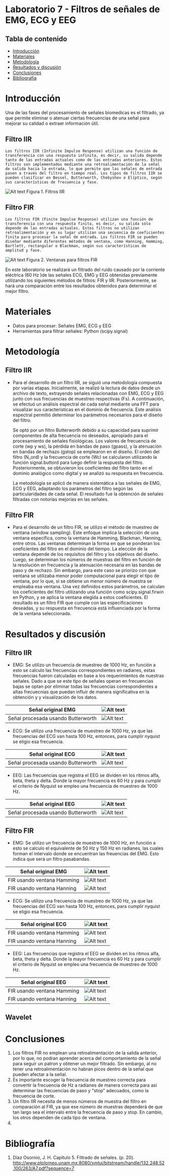 # Laboratorio 7 - Filtros de señales de EMG, ECG y EEG

## Tabla de contenido
- [Introducción](#Introducción)
- [Materiales](#Materiales)
- [Metodología](#Metodología)
- [Resultados y discusión](#Resultadosydiscusión)
- [Conclusiones](#Conclusiones) 
- [Bibliografía](#Bibliografía)

# Introducción 
Una de las fases del procesamiento de señales biomedicas es el filtrado, ya que permite eliminar o atenuar ciertas frecuencias de una señal para mejorar su calidad o extraer información útil.
## Filtro IIR
    Los filtros IIR (Infinite Impulse Response) utilizan una función de transferencia con una respuesta infinita, es decir, su salida depende tanto de las entradas actuales como de las entradas anteriores. Estos filtros son implementados mediante una retroalimentación de la señal de salida hacia la entrada, lo que permite que las señales de entrada pasen a través del filtro en tiempo real. Los tipos de filtros IIR se pueden clasificar en Bessel, Butterworth, Chebyshev o Elíptico, según sus características de frecuencia y fase.
   ![Alt text](<Imágenes/Tipos de filtro/IIR.PNG>) 
   Figura 1. Filtros IIR

## Filtro FIR
    Los filtros FIR (Finite Impulse Response) utilizan una función de transferencia con una respuesta finita, es decir, su salida sólo depende de las entradas actuales. Estos filtros no utilizan retroalimentación y en su lugar utilizan una secuencia de coeficientes finita para procesar la señal de entrada. Los filtros FIR se pueden diseñar mediante diferentes métodos de ventana, como Hanning, Hamming, Bartlett, rectangular o Blackman, según sus características de amplitud y fase.
   ![Alt text](<Imágenes/Tipos de filtro/FIR.PNG>)
   Figura 2. Ventanas para filtros FIR

En este laboratorio se realizará un filtrado del ruido causado por la corriente eléctrica (60 Hz )de las señales ECG, EMG y EEG obtenidas previamente utilizando los siguientes métodos de filtros: FIR y IIR. Posteriormente, se hará una comparación entre los resultados obtenidos para determinar el mejor filtro.

# Materiales
- Datos para procesar: Señales EMG, ECG y EEG
- Herramientas para filtrar señales: Python (scipy.signal)

# Metodología
## Filtro IIR
- Para el desarrollo de un filtro IIR, se siguió una metodología compuesta por varias etapas. Inicialmente, se realizó la lectura de datos desde un archivo de texto, extrayendo señales relacionadas con EMG, ECG y EEG junto con sus frecuencias de muestreo respectivas (Fs). A continuación, se efectuó un análisis espectral de cada señal mediante una FFT para visualizar sus características en el dominio de frecuencia. Este análisis espectral permitió determinar los parámetros necesarios para el diseño del filtro.

  Se optó por un filtro Butterworth debido a su capacidad para suprimir componentes de alta frecuencia no deseados, apropiado para el procesamiento de señales fisiológicas. Los valores de frecuencia de corte (wp y ws), la pérdida en bandas de paso (gpass), y la atenuación en bandas de rechazo (gstop) se emplearon en el diseño. El orden del filtro (N_ord) y la frecuencia de corte (Wc) se calcularon utilizando la función signal.buttord para luego definir la respuesta del filtro. Posteriormente, se obtuvieron los coeficientes del filtro tanto en el dominio analógico como digital y se analizó su respuesta en frecuencia.

  La metodología se aplicó de manera sistemática a las señales de EMG, ECG y EEG, adaptando los parámetros del filtro según las particularidades de cada señal. El resultado fue la obtención de señales filtradas con notorias mejorías en las señales.
## Filtro FIR
- Para el desarrollo de un filtro FIR, se utilizo el método de muestreo de ventana (window sampling). Este enfoque implica la selección de una ventana específica, como la ventana de Hamming, Blackman, Hanning, entre otros. Las ventanas determinan la forma en que se ponderan los coeficientes del filtro en el dominio del tiempo. La elección de la ventana depende de los requisitos del filtro y los objetivos del diseño. Luego, se determinan los números de muestras del filtro en función de la resolución en frecuencia y la atenuación necesaria en las bandas de paso y de rechazo. Sin embargo, para este caso se priorizo con que ventana se utilizaba menor poder computacional para elegir el tipo de ventana, por lo que, si se obtiene un menor número de muestra se empleaba esa ventana. Una vez definidos estos parámetros, se calculan los coeficientes del filtro utilizando una función como scipy.signal.firwin en Python, y se aplica la ventana elegida a estos coeficientes.
  El resultado es un filtro FIR que cumple con las especificaciones deseadas, y su respuesta en frecuencia está influenciada por la forma de la ventana seleccionada.
# Resultados y discusión
## Filtro IIR
- EMG: Se utilizo un frecuencia de muestreo de 1000 Hz, en función a esto se calculo las frecuencias correspondientes en radianes, estas frecuencias fueron calculadas en base a los requerimientos de nuestras señales. Dado a que se este tipo de señales operan en frecuencias bajas se optan por eliminar todas las frecuencias correspondientes a altas frecuecnias que puedan influir de manera significativa en la obtención y y visualización de los datos.

| Señal original EMG|![Alt text](<Imágenes/Tipos de filtro/IIR imagenes/IIR EMG sin procesar.png>)  | 
|----------|----------|
| Señal procesada usando Butterworth | ![Alt text](<Imágenes/Tipos de filtro/IIR EMG procesada.png>)| 

- ECG: Se utilizo una frecuencia de muestreo de 1000 Hz, ya que las frecuencias del ECG van hasta 100 Hz, entonces, para cumplir nyquist se eligio esa frecuencia.

| Señal original ECG|![Alt text](<Imágenes/Tipos de filtro/IIR imagenes/IIR ECG sin procesar.png>)
|----------|----------|
| Señal procesada usando Butterworth  | ![Alt text](<Imágenes/Tipos de filtro/IIR imagenes/IIR ECG procesada.png>)
- EEG: Las frecuencias que registra el EEG se dividen en los ritmos alfa, beta, theta y delta. Donde la mayor frecuencia es 60 Hz y para cumplir el criterio de Nyquist se empleo una frecuencia de muestreo de 1000 Hz.

| Señal original EEG|![Alt text](<Imágenes/Tipos de filtro/IIR imagenes/IIR EEG sin procesar.png>)
|----------|----------|
| Señal procesada usando Butterworth | ![Alt text](<Imágenes/Tipos de filtro/IIR imagenes/IIR EEG procesada.png>)

## Filtro FIR
- EMG: Se utilizo un frecuencia de muestreo de 1000 Hz, en función a esto se calculo el equivalente de 50 Hz y 150 Hz en radianes, las cuales forman el intervalo donde se encuentran las freuencias del EMG. Esto indica que será un filtro pasabandas.

| Señal original EMG|![Alt text](<Imágenes/Tipos de filtro/EMG_original_FIR.png>)  | 
|----------|----------|
| FIR usando ventana Hamming | ![Alt text](<Imágenes/Tipos de filtro/FIR_hamm_EMG.png>)| 
| FIR usando ventana Hanning | ![Alt text](<Imágenes/Tipos de filtro/FIR_hann_EMG.png>)  |

- ECG: Se utilizo una frecuencia de muestreo de 1000 Hz, ya que las frecuencias del ECG van hasta 100 Hz, entonces, para cumplir nyquist se eligio esa frecuencia.

| Señal original ECG|![Alt text](<Imágenes/Tipos de filtro/ECG.png>)
|----------|----------|
| FIR usando ventana Hamming | ![Alt text](<Imágenes/Tipos de filtro/FIR_hamm_ECG.png>)
| FIR usando ventana Hanning | ![Alt text](<Imágenes/Tipos de filtro/FIR_hann_ECG.png>)

- EEG: Las frecuencias que registra el EEG se dividen en los ritmos alfa, beta, theta y delta. Donde la mayor frecuencia es 60 Hz y para cumplir el criterio de Nyquist se empleo una frecuencia de muestreo de 1000 Hz.

| Señal original EEG|![Alt text](<Imágenes/Tipos de filtro/EEG.png>)
|----------|----------|
| FIR usando ventana Hamming | ![Alt text](<Imágenes/Tipos de filtro/FIR_hamm_EEG.png>)
| FIR usando ventana Hanning | ![Alt text](<Imágenes/Tipos de filtro/FIR_hann_EEG.png>)

## Wavelet
# Conclusiones
1. Los filtros FIR no emplean una retroalimentación de la salida anterior, por lo que, no podran aprender acerca del comportamiento de la señal para seguir un patron y obtener un mejor filtrado. Sin embargo, al no tener una retroalimentación no habran picos dentro de la señal que pueden afectar a la señal.
2. Es importante escoger la frecuencia de muestreo correcta para convertir la frecuencia de Hz a radianes de manera correcta para así determinar las frecuencias de paso y "stop" adecuados, como la frecuencia de corte.
3. Un filtro IIR necesita de menos números de muestra del filtro en comparación al FIR, ya que ese número de muestras dependerá de que tan largo sea el intervalo entre la frecuencia de paso y stop. En cambio, los otros dependen de cada tipo de ventana.
4.
# Bibliografía
1. Díaz Osornio, J. H. Capítulo 5. Filtrado de señales. (p. 20). http://www.ptolomeo.unam.mx:8080/xmlui/bitstream/handle/132.248.52.100/263/A7.pdf?sequence=7

